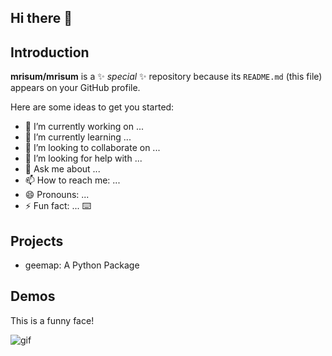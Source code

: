 ## Hi there 👋

## Introduction

**mrisum/mrisum** is a ✨ _special_ ✨ repository because its `README.md` (this file) appears on your GitHub profile.

Here are some ideas to get you started:

- 🔭 I’m currently working on ...
- 🌱 I’m currently learning ...
- 👯 I’m looking to collaborate on ...
- 🤔 I’m looking for help with ...
- 💬 Ask me about ...
- 📫 How to reach me: ...
- 😄 Pronouns: ...
- ⚡ Fun fact: ...
⌨️

## Projects
- geemap: A Python Package


## Demos

This is a funny face!

![gif](https://i.gifer.com/4j.gif)
